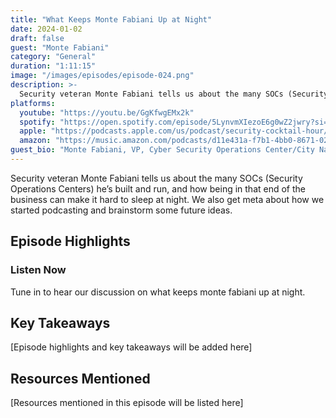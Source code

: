 ```yaml
---
title: "What Keeps Monte Fabiani Up at Night"
date: 2024-01-02
draft: false
guest: "Monte Fabiani"
category: "General"
duration: "1:11:15"
image: "/images/episodes/episode-024.png"
description: >-
  Security veteran Monte Fabiani tells us about the many SOCs (Security Operations Centers) he’s built and run, and how being in that end of the business can make it hard to sleep at night. We also get meta about how we started podcasting and brainstorm some future ideas.
platforms:
  youtube: "https://youtu.be/GgKfwgEMx2k"
  spotify: "https://open.spotify.com/episode/5LynvmXIezoE6g0wZ2jwry?si=54453e442f004fe7"
  apple: "https://podcasts.apple.com/us/podcast/security-cocktail-hour/id1679376200?i=1000640345832"
  amazon: "https://music.amazon.com/podcasts/d11e431a-f7b1-4bb0-8671-024afce9ade6/security-cocktail-hour"
guest_bio: "Monte Fabiani, VP, Cyber Security Operations Center/City National Bank"
---
```


Security veteran Monte Fabiani tells us about the many SOCs (Security Operations Centers) he’s built and run, and how being in that end of the business can make it hard to sleep at night. We also get meta about how we started podcasting and brainstorm some future ideas.

## Episode Highlights

### Listen Now

Tune in to hear our discussion on what keeps monte fabiani up at night.

## Key Takeaways

[Episode highlights and key takeaways will be added here]

## Resources Mentioned

[Resources mentioned in this episode will be listed here]




